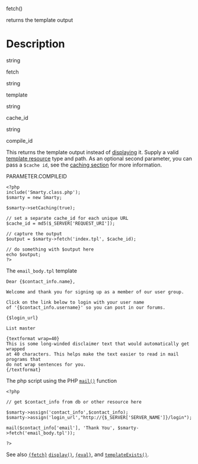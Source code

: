 fetch()

returns the template output

Description
===========

string

fetch

string

template

string

cache\_id

string

compile\_id

This returns the template output instead of [displaying](#api.display)
it. Supply a valid [template resource](#resources) type and path. As an
optional second parameter, you can pass a `$cache id`, see the [caching
section](#caching) for more information.

PARAMETER.COMPILEID


    <?php
    include('Smarty.class.php');
    $smarty = new Smarty;

    $smarty->setCaching(true);

    // set a separate cache_id for each unique URL
    $cache_id = md5($_SERVER['REQUEST_URI']);

    // capture the output
    $output = $smarty->fetch('index.tpl', $cache_id);

    // do something with $output here
    echo $output;
    ?>

        

The `email_body.tpl` template


    Dear {$contact_info.name},

    Welcome and thank you for signing up as a member of our user group.

    Click on the link below to login with your user name
    of '{$contact_info.username}' so you can post in our forums.

    {$login_url}

    List master

    {textformat wrap=40}
    This is some long-winded disclaimer text that would automatically get wrapped
    at 40 characters. This helps make the text easier to read in mail programs that
    do not wrap sentences for you.
    {/textformat}

        

The php script using the PHP [`mail()`](https://www.php.net/function.mail)
function


    <?php

    // get $contact_info from db or other resource here

    $smarty->assign('contact_info',$contact_info);
    $smarty->assign('login_url',"http://{$_SERVER['SERVER_NAME']}/login");

    mail($contact_info['email'], 'Thank You', $smarty->fetch('email_body.tpl'));

    ?>

        

See also [`{fetch}`](#language.function.fetch)
[`display()`](#api.display), [`{eval}`](#language.function.eval), and
[`templateExists()`](#api.template.exists).
